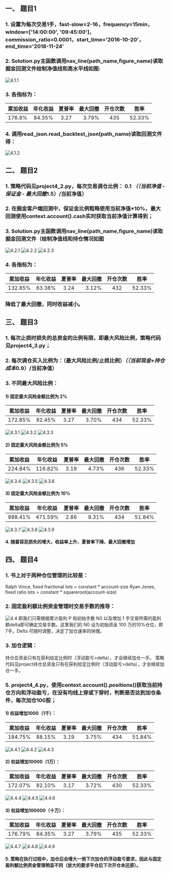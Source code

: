 ## 一、	题目1
### 1.	设置为每次交易1手，fast-slow=2-16，frequency=15min，window=['14:00:00', '09:45:00']，commission_ratio=0.0001，start_time='2016-10-20’， end_time='2018-11-24’
### 2.	Solution.py主函数调用nav_line(path_name,figure_name)读取掘金回测文件绘制净值线和高水平线如图:
![4.1.1](https://github.com/xhlgogo/Quantitative-Investment-Trading-system/blob/master/trading_system/project4/4.1.1.png)
### 3.	各指标为：
累加收益 |	年化收益	| 夏普率	| 最大回撤	| 开仓次数	| 胜率
------- | :-------: | :----: |--------: | :------: | :-----:
176.8%  |   84.35%  |   3.27 |   3.79%  |    435   | 52.33% 
### 4.	调用read_json.read_backtest_json(path_name)读取回测文件得：
![4.1.2](https://github.com/xhlgogo/Quantitative-Investment-Trading-system/blob/master/trading_system/project4/4.1.2.png)

## 二、	题目2
### 1.	策略代码见project4_2.py，每次交易调仓比例： 0.1 *（（当前净值 - 保证金 - 最大回撤*1.5）/当前净值）
### 2.	在掘金客户端回测中，保证金比例粗略使用当前净值*10%，最大回测使用context.account().cash实时获取当前净值计算得到；
### 3.	Solution.py主函数调用nav_line(path_name,figure_name)读取掘金回测文件（绘制净值线和持仓情况如图
![4.2.1](https://github.com/xhlgogo/Quantitative-Investment-Trading-system/blob/master/trading_system/project4/4.2.1.png)
![4.2.2](https://github.com/xhlgogo/Quantitative-Investment-Trading-system/blob/master/trading_system/project4/4.2.2.png)
![4.2.3](https://github.com/xhlgogo/Quantitative-Investment-Trading-system/blob/master/trading_system/project4/4.2.3.png)
### 4.	各指标为：
累加收益 |	年化收益	| 夏普率	| 最大回撤	| 开仓次数	| 胜率
------- | :-------: | :----: |--------: | :------: | :-----:
132.85% |   63.38%  |   3.24 |   3.12%  |    432   | 52.33% 
### 降低了最大回撤，同时收益减小。

## 三、	题目3
### 1.	每次止损时损失的总资金的比例有限，即最大风险比例，策略代码见project4_3.py；
### 2.	每次调仓买入比例为：（最大风险比例/止损比例）*（（当前现金+持仓成本*0.9）/当前净值）
### 3.	不同最大风险比例：
#### 1)	固定最大风险金额比例为 2%
累加收益 |	年化收益	| 夏普率	| 最大回撤	| 开仓次数	| 胜率
------- | :-------: | :----: |--------: | :------: | :-----:
172.85% |   82.45%  |   3.27 |   3.70%  |    434   | 52.33% 

![4.3.1](https://github.com/xhlgogo/Quantitative-Investment-Trading-system/blob/master/trading_system/project4/4.3.1.png)
![4.3.2](https://github.com/xhlgogo/Quantitative-Investment-Trading-system/blob/master/trading_system/project4/4.3.2.png)
![4.3.3](https://github.com/xhlgogo/Quantitative-Investment-Trading-system/blob/master/trading_system/project4/4.3.3.png)
#### 2)	固定最大风险金额比例为 5%
累加收益 |	年化收益	| 夏普率	| 最大回撤	| 开仓次数	| 胜率
------- | :-------: | :----: |--------: | :------: | :-----:
224.84% |  116.82%  |   3.19 |   4.73%  |    436   | 52.33% 

![4.3.4](https://github.com/xhlgogo/Quantitative-Investment-Trading-system/blob/master/trading_system/project4/4.3.4.png)
![4.3.5](https://github.com/xhlgogo/Quantitative-Investment-Trading-system/blob/master/trading_system/project4/4.3.5.png)
![4.3.6](https://github.com/xhlgogo/Quantitative-Investment-Trading-system/blob/master/trading_system/project4/4.3.6.png)
#### 3)	固定最大风险金额比例为 10%
累加收益 |	年化收益	| 夏普率	| 最大回撤	| 开仓次数	| 胜率
------- | :-------: | :----: |--------: | :------: | :-----:
988.41% |  471.59%  |   2.86 |   9.31%  |    434   | 51.84% 

![4.3.7](https://github.com/xhlgogo/Quantitative-Investment-Trading-system/blob/master/trading_system/project4/4.3.7.png)
![4.3.8](https://github.com/xhlgogo/Quantitative-Investment-Trading-system/blob/master/trading_system/project4/4.3.8.png)
![4.3.9](https://github.com/xhlgogo/Quantitative-Investment-Trading-system/blob/master/trading_system/project4/4.3.9.png)
#### 4.	随着容忍损失的增大，收益率上升、夏普率下降、最大回撤增加

## 四、	题目4
### 1.	书上对于两种仓位管理的比较是：
Ralph Vince, fixed fractional lots = constant * account-size 
Ryan Jones, fixed ratio lots = constant * squareroot(account-size)
### 2.	固定盈利额比例资金管理时交易手数的推导：
![4.4](https://github.com/xhlgogo/Quantitative-Investment-Trading-system/blob/master/trading_system/project4/4.4.png)
   即我们只需根据累计盈利 P 和初始手数 N0 以及增加 1 手交易所需的盈利额delta即可确定交易手数。这里我们的 N0 设为初始资金 100 万的10%仓位，即 7手。Delta 可随时调整，决定了加仓速率的快慢。
### 3.	加仓逻辑：
持仓总资金只有在获利给定比例时（浮动盈亏>delta），才会继续加仓一手。
策略代码见project持仓总资金只有在获利给定比例时（浮动盈亏>delta），才会继续加仓一手。
### 5.	project4_4.py，使用context.account().positions()获取当前持仓方向和浮动盈亏，在没有均线上穿或下穿时，判断是否达到加仓条件，每次加仓100股；
#### 1)	权益增加1000（1千）：
累加收益 |	年化收益	| 夏普率	| 最大回撤	| 开仓次数	| 胜率
------- | :-------: | :----: |--------: | :------: | :-----:
184.75% |  88.15%   |   3.19 |   3.75%  |    434   | 51.84% 

![4.4.1](https://github.com/xhlgogo/Quantitative-Investment-Trading-system/blob/master/trading_system/project4/4.4.1.png)
![4.4.2](https://github.com/xhlgogo/Quantitative-Investment-Trading-system/blob/master/trading_system/project4/4.4.2.png)
![4.4.3](https://github.com/xhlgogo/Quantitative-Investment-Trading-system/blob/master/trading_system/project4/4.4.3.png)
#### 2)	权益增加10000（1万）：
累加收益 |	年化收益	| 夏普率	| 最大回撤	| 开仓次数	| 胜率
------- | :-------: | :----: |--------: | :------: | :-----:
172.07% |  82.10%   |   3.17 |   3.72%  |    430   | 52.33% 

![4.4.4](https://github.com/xhlgogo/Quantitative-Investment-Trading-system/blob/master/trading_system/project4/4.4.4.png)
![4.4.5](https://github.com/xhlgogo/Quantitative-Investment-Trading-system/blob/master/trading_system/project4/4.4.5.png)
![4.4.6](https://github.com/xhlgogo/Quantitative-Investment-Trading-system/blob/master/trading_system/project4/4.4.6.png)
#### 3)	权益增加100000（十万）：
累加收益 |	年化收益	| 夏普率	| 最大回撤	| 开仓次数	| 胜率
------- | :-------: | :----: |--------: | :------: | :-----:
176.79% |  84.35%   |   3.27 |   3.79%  |    435   | 52.33% 

![4.4.7](https://github.com/xhlgogo/Quantitative-Investment-Trading-system/blob/master/trading_system/project4/4.4.7.png)
![4.4.8](https://github.com/xhlgogo/Quantitative-Investment-Trading-system/blob/master/trading_system/project4/4.4.8.png)
![4.4.9](https://github.com/xhlgogo/Quantitative-Investment-Trading-system/blob/master/trading_system/project4/4.4.9.png)
#### 5.	策略在执行过程中，加仓后会增大一倍下次加仓的浮动盈亏要求，因此与固定盈利额比例资金管理稍显不同（放大的要求平仓后下次开仓未还原）。
